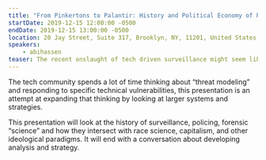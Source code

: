 ```yaml
---
title: "From Pinkertons to Palantir: History and Political Economy of Police Surveillance"
startDate: 2019-12-15 12:00:00 -0500
endDate: 2019-12-15 13:00:00 -0500
location: 20 Jay Street, Suite 317, Brooklyn, NY, 11201, United States
speakers:
    - abihassen
teaser: The recent onslaught of tech driven surveillance might seem like a new phenomenon but it can also be seen as a continuation of long-running dynamics. Technology, state control, and quasi-scientific techniques have a long, deeply intertwined history. Understanding this history is important for contextualizing any attempts to change the current  systems.
---
```


The tech community spends a lot of time thinking about &ldquo;threat modeling&rdquo; and responding to specific technical vulnerabilities, this presentation is an attempt at expanding that thinking by looking at larger systems and strategies.

This presentation will look at the history of surveillance, policing, forensic &ldquo;science&rdquo; and how they intersect with race science, capitalism, and other ideological paradigms. It will end with a conversation about developing analysis and strategy.  

